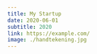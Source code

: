 ```yaml
---
title: My Startup
date: 2020-06-01
subtitle: 2020
link: https://example.com/
image: ./handtekening.jpg
---
```

